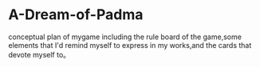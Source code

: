 # A-Dream-of-Padma
conceptual plan of mygame
including the rule board of the game,some elements that I'd remind myself to express in my works,and the cards that devote myself to。 
